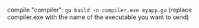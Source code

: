 compile "compiler": `go build -o compiler.exe myapp.go` (replace compiler.exe with the name of the executable you want to send)
